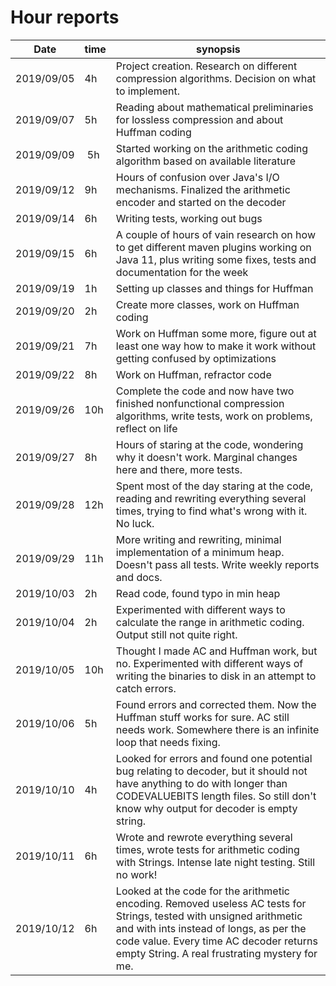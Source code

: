 # Hour reports

Date     | time | synopsis |
---------|------|----------|
2019/09/05 | 4h | Project creation. Research on different compression algorithms. Decision on what to implement. |
2019/09/07 | 5h | Reading about mathematical preliminaries for lossless compression and about Huffman coding |
2019/09/09 | 5h | Started working on the arithmetic coding algorithm based on available literature |
2019/09/12 | 9h | Hours of confusion over Java's I/O mechanisms. Finalized the arithmetic encoder and started on the decoder |
2019/09/14 | 6h | Writing tests, working out bugs |
2019/09/15 | 6h | A couple of hours of vain research on how to get different maven plugins working on Java 11, plus writing some fixes, tests and documentation for the week |
2019/09/19 | 1h | Setting up classes and things for Huffman |
2019/09/20 | 2h | Create more classes, work on Huffman coding |
2019/09/21 | 7h | Work on Huffman some more, figure out at least one way how to make it work without getting confused by optimizations |
2019/09/22 | 8h | Work on Huffman, refractor code |
2019/09/26 | 10h | Complete the code and now have two finished nonfunctional compression algorithms, write tests, work on problems, reflect on life |
2019/09/27 | 8h | Hours of staring at the code, wondering why it doesn't work. Marginal changes here and there, more tests. |
2019/09/28 | 12h | Spent most of the day staring at the code, reading and rewriting everything several times, trying to find what's wrong with it. No luck. |
2019/09/29 | 11h | More writing and rewriting, minimal implementation of a minimum heap. Doesn't pass all tests. Write weekly reports and docs. |
2019/10/03 | 2h | Read code, found typo in min heap |
2019/10/04 | 2h | Experimented with different ways to calculate the range in arithmetic coding. Output still not quite right. |
2019/10/05 | 10h | Thought I made AC and Huffman work, but no. Experimented with different ways of writing the binaries to disk in an attempt to catch errors. |
2019/10/06 | 5h | Found errors and corrected them. Now the Huffman stuff works for sure. AC still needs work. Somewhere there is an infinite loop that needs fixing. |
2019/10/10 | 4h | Looked for errors and found one potential bug relating to decoder, but it should not have anything to do with longer than CODEVALUEBITS length files. So still don't know why output for decoder is empty string. |
2019/10/11 | 6h | Wrote and rewrote everything several times, wrote tests for arithmetic coding with Strings. Intense late night testing. Still no work! |
2019/10/12 | 6h | Looked at the code for the arithmetic encoding. Removed useless AC tests for Strings, tested with unsigned arithmetic and with ints instead of longs, as per the code value. Every time AC decoder returns empty String. A real frustrating mystery for me. |
